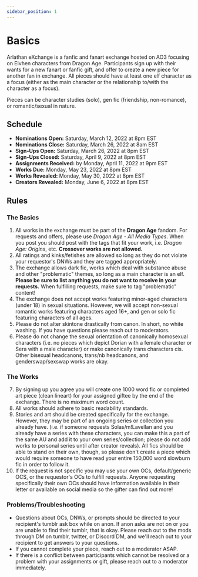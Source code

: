 ```yaml
---
sidebar_position: 1
---
```


# Basics

Arlathan eXchange is a fanfic and fanart exchange hosted on AO3 focusing on Elvhen characters from Dragon Age. Participants sign up with their wants for a new fanart or fanfic gift, and offer to create a new piece for another fan in exchange. All pieces should have at least one elf character as a focus (either as the main character or the relationship to/with the character as a focus).

Pieces can be character studies (solo), gen fic (friendship, non-romance), or romantic/sexual in nature.

## Schedule
- **Nominations Open:** Saturday, March 12, 2022 at 8pm EST
- **Nominations Close:** Saturday, March 26, 2022 at 8am EST
- **Sign-Ups Open:** Saturday, March 26, 2022 at 8pm EST
- **Sign-Ups Closed:** Saturday, April 9, 2022 at 8pm EST
- **Assignments Received:** by Monday, April 11, 2022 at 9pm EST
- **Works Due:** Monday, May 23, 2022 at 8pm EST
- **Works Revealed:** Monday, May 30, 2022 at 8pm EST
- **Creators Revealed:** Monday, June 6, 2022 at 8pm EST

## Rules
### The Basics
1. All works in the exchange must be part of the **Dragon Age** fandom. For requests and offers, please use *Dragon Age - All Media Types*. When you post you should post with the tags that fit your work, i.e. *Dragon Age: Origins*, etc. **Crossover works are not allowed.**
2. All ratings and kinks/fetishes are allowed so long as they do not violate your requestor's DNWs and they are tagged appropriately.
3. The exchange allows dark fic, works which deal with substance abuse and other "problematic" themes, so long as a main character is an elf. **Please be sure to list anything you do not want to receive in your requests.** When fulfilling requests, make sure to tag "problematic" content!
4. The exchange does not accept works featuring minor-aged characters (under 18) in sexual situations. However, we will accept non-sexual romantic works featuring characters aged 16+, and gen or solo fic featuring characters of all ages.
5. Please do not alter skintone drastically from canon. In short, no white washing. If you have questions please reach out to moderators.
6. Please do not change the sexual orientation of canonically homosexual characters (i.e. no pieces which depict Dorian with a female character or Sera with a male character) or make canonically trans characters cis. Other bisexual headcanons, trans/nb headcanons, and genderswap/sexswap works are okay.

### The Works
7. By signing up you agree you will create one 1000 word fic or completed art piece (clean lineart) for your assigned giftee by the end of the exchange. There is no maximum word count.
8. All works should adhere to basic readability standards.
9. Stories and art should be created specifically for the exchange. However, they may be part of an ongoing series or collection you already have. (i.e. if someone requests Solas/m!Lavellan and you already have a series with these characters, you can make this a part of the same AU and add it to your own series/collection; please do not add works to personal series until after creator reveals). All fics should be able to stand on their own, though, so please don't create a piece which would require someone to have read your entire 150,000 word slowburn fic in order to follow it.
10. If the request is not specific you may use your own OCs, default/generic OCS, or the requestor's OCs to fulfill requests. Anyone requesting specifically their own OCs should have information available in their letter or available on social media so the gifter can find out more!

### Problems/Troubleshooting
- Questions about OCs, DNWs, or prompts should be directed to your recipient's tumblr ask box while on anon. If anon asks are not on or you are unable to find their tumblr, that is okay. Please reach out to the mods through DM on tumblr, twitter, or Discord DM, and we'll reach out to your recipient to get answers to your questions.
- If you cannot complete your piece, reach out to a moderator ASAP.
- If there is a conflict between participants which cannot be resolved or a problem with your assignments or gift, please reach out to a moderator immediately.